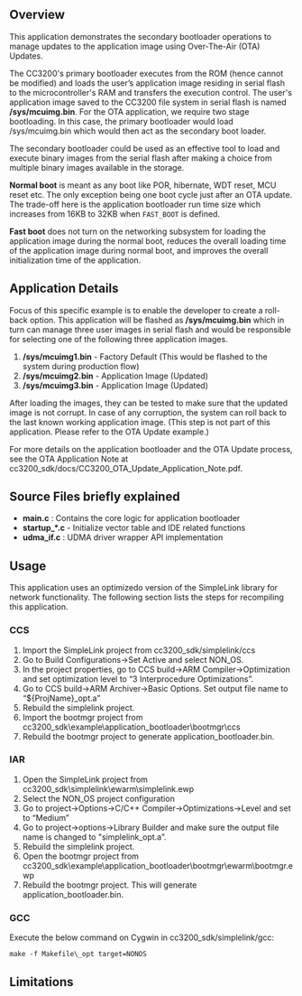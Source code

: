 ## Overview

This application demonstrates the secondary bootloader operations to manage
updates to the application image using Over-The-Air (OTA) Updates.

The CC3200's primary bootloader executes from the ROM (hence cannot be
modified) and loads the user’s application image residing in serial flash to
the microcontroller's RAM and transfers the execution control. The user's application image saved to the CC3200 file system in serial flash is named **/sys/mcuimg.bin**. For the OTA application, we require two stage bootloading. In this case, the primary bootloader would load /sys/mcuimg.bin which would then act as the secondary boot loader.

The secondary bootloader could be used as an effective tool to load and execute binary images from the serial flash after making a choice from multiple binary images available in the storage.

**Normal boot** is meant as any boot like POR, hibernate, WDT
reset, MCU reset etc. The only exception being one boot cycle just after
an OTA update. The trade-off here is the application bootloader run
time size which increases from 16KB to 32KB when `FAST_BOOT` is
defined. 

**Fast boot** does not turn on the networking subsystem for loading the application image during the normal boot, reduces the overall loading time of the application image during normal boot, and improves the overall initialization time of the application.

## Application Details

Focus of this specific example is to enable the developer to create a
roll-back option. This application will be flashed as
**/sys/mcuimg.bin** which in turn can manage three user images in serial flash and would be responsible for selecting one of the following
three application images.

1.  **/sys/mcuimg1.bin** - Factory Default (This would be flashed to the system during production flow)
2.  **/sys/mcuimg2.bin** - Application Image (Updated)
3.  **/sys/mcuimg3.bin** - Application Image (Updated)

After loading the images, they can be tested to make sure that the
updated image is not corrupt. In case of any corruption, the system can
roll back to the last known working application image. (This step is not
part of this application. Please refer to the OTA Update example.)

For more details on the application bootloader and the OTA Update process, see the OTA Application Note at cc3200_sdk/docs/CC3200_OTA_Update_Application_Note.pdf.

## Source Files briefly explained

- **main.c** : Contains the core logic for application bootloader
- **startup\_\*.c** - Initialize vector table and IDE related functions
- **udma_if.c** : UDMA driver wrapper API implementation

## Usage

This application uses an optimizedo version of the SimpleLink library for network functionality. The following section lists the steps for recompiling this application.

### CCS

1. Import the SimpleLink project from  cc3200\_sdk/simplelink/ccs
2. Go to Build Configurations-\>Set Active and select NON\_OS.
3. In the project properties, go to CCS build-\>ARM
Compiler-\>Optimization and set optimization level to “3 Interprocedure
Optimizations”.
4. Go to CCS build-\>ARM Archiver-\>Basic Options. Set output file name
to “${ProjName}\_opt.a”
5. Rebuild the simplelink project.
6. Import the bootmgr project from cc3200\_sdk\example\application_bootloader\bootmgr\ccs
7. Rebuild the bootmgr project to generate application_bootloader.bin.

### IAR

1. Open the SimpleLink project from cc3200_sdk\simplelink\ewarm\simplelink.ewp
2. Select the NON\_OS project configuration
3. Go to project-\>Options-\>C/C++ Compiler-\>Optimizations-\>Level and set to “Medium”
4. Go to project-\>options-\>Library Builder and make sure the output file name is changed to "simplelink\_opt.a”.
5. Rebuild the simplelink project.
6. Open the bootmgr project from cc3200_sdk\example\application_bootloader\bootmgr\ewarm\bootmgr.ewp
7. Rebuild the bootmgr project. This will generate application_bootloader.bin.

### GCC

Execute the below command on Cygwin in cc3200_sdk/simplelink/gcc:

`make -f Makefile\_opt target=NONOS`

## Limitations
